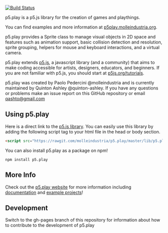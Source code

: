 [![Build Status](https://travis-ci.org/molleindustria/p5.play.svg?branch=master)](https://travis-ci.org/molleindustria/p5.play)

p5.play is a p5.js library for the creation of games and playthings.

You can find examples and more information at [p5play.molleindustria.org][].

p5.play provides a Sprite class to manage visual objects in 2D space and features such as animation support, basic collision detection and resolution, sprite grouping, helpers for mouse and keyboard interactions, and a virtual camera.

p5.play extends [p5.js][], a javascript library (and a community) that aims to make coding accessible for artists, designers, educators, and beginners. If you are not familiar with p5.js, you should start at [p5js.org/tutorials][].

p5.play was created by Paolo Pedercini @molleindustria and is currently maintained by Quinton Ashley @quinton-ashley. If you have any questions or problems make an issue report on this GitHub repository or email <qashto@gmail.com>

## Using p5.play

Here is a direct link to the [p5.js library](https://rawgit.com/molleindustria/lib/p5.play/master/p5.play.js). You can easily use this library by adding the following script tag to your html file in the head or body section.

```html
<script src="https://rawgit.com/molleindustria/p5.play/master/lib/p5.play.js"></script>
```

You can also install p5.play as a package on npm!

```
npm install p5.play
```

## More Info

Check out the [p5.play website][] for more information including [documentation][] and [example projects][]!

## Development

Switch to the gh-pages branch of this repository for information about how to contribute to the development of p5.play

[p5.js]: https://p5js.org
[p5js.org/tutorials]: http://p5js.org/tutorials/
[p5play.molleindustria.org]: http://p5play.molleindustria.org
[p5.play website]: http://p5play.molleindustria.org
[documentation]: http://p5play.molleindustria.org/docs/
[example projects]: http://p5play.molleindustria.org/examples/
[node.js]: https://nodejs.org/en/
[yuidoc]: http://yui.github.io/yuidoc/
